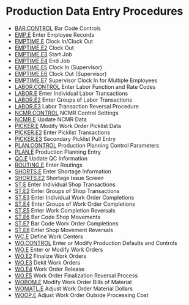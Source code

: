 # Production Data Entry Procedures

<PageHeader />

- [BAR.CONTROL](BAR-CONTROL/README.md) Bar Code Controls
- [EMP.E](EMP-E/README.md) Enter Employee Records
- [EMPTIME.E](EMPTIME-E/README.md) Clock In/Clock Out
- [EMPTIME.E2](EMPTIME-E2/README.md) Clock Out
- [EMPTIME.E3](EMPTIME-E3/README.md) Start Job
- [EMPTIME.E4](EMPTIME-E4/README.md) End Job
- [EMPTIME.E5](EMPTIME-E5/README.md) Clock In (Supervisor)
- [EMPTIME.E6](EMPTIME-E6/README.md) Clock Out (Supervisor)
- [EMPTIME.E7](EMPTIME-E7/README.md) Supervisor Clock In for Multiple Employees
- [LABOR.CONTROL](LABOR-CONTROL/README.md) Enter Labor Function and Rate Codes
- [LABOR.E](LABOR-E/README.md) Enter Individual Labor Transactions
- [LABOR.E2](LABOR-E2/README.md) Enter Groups of Labor Transactions
- [LABOR.E3](LABOR-E3/README.md) Labor Transaction Reversal Procedure
- [NCMR.CONTROL](NCMR-CONTROL/README.md) NCMR Control Settings
- [NCMR.E](NCMR-E/README.md) Update NCMR Data
- [PICKER.E](PICKER-E/README.md) Modify Work Order Picklist Data
- [PICKER.E2](PICKER-E2/README.md) Enter Picklist Transactions
- [PICKER.E3](PICKER-E3/README.md) Secondary Picklist Pull Entry
- [PLAN.CONTROL](PLAN-CONTROL/README.md) Production Planning Control Parameters
- [PLAN.E](PLAN-E/README.md) Production Planning Entry
- [QC.E](QC-E/README.md) Update QC Information
- [ROUTING.E](ROUTING-E/README.md) Enter Routings
- [SHORTS.E](SHORTS-E/README.md) Enter Shortage Information
- [SHORTS.E2](SHORTS-E2/README.md) Shortage Issue Screen
- [ST.E](ST-E/README.md) Enter Individual Shop Transactions
- [ST.E2](ST-E2/README.md) Enter Groups of Shop Transactions
- [ST.E3](ST-E3/README.md) Enter Individual Work Order Completions
- [ST.E4](ST-E4/README.md) Enter Groups of Work Order Completions
- [ST.E5](ST-E5/README.md) Enter Work Completion Reversals
- [ST.E6](ST-E6/README.md) Bar Code Shop Movements
- [ST.E7](ST-E7/README.md) Bar Code Work Order Completions
- [ST.E8](ST-E8/README.md) Enter Shop Movement Reversals
- [WC.E](WC-E/README.md) Define Work Centers
- [WO.CONTROL](WO-CONTROL/README.md) Enter or Modify Production Defaults and Controls
- [WO.E](WO-E/README.md) Enter or Modify Work Orders
- [WO.E2](WO-E2/README.md) Finalize Work Orders
- [WO.E3](WO-E3/README.md) Dekit Work Orders
- [WO.E4](WO-E4/README.md) Work Order Release
- [WO.E5](WO-E5/README.md) Work Order Finalization Reversal Process
- [WOBOM.E](WOBOM-E/README.md) Modify Work Order Bills of Material
- [WOMATL.E](WOMATL-E/README.md) Adjust Work Order Material Dollars
- [WOOP.E](WOOP-E/README.md) Adjust Work Order Outside Processing Cost

<badge text= "Version 8.10.57" vertical="middle" />

<PageFooter />
